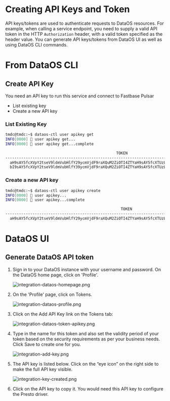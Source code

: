# Creating API Keys and Token

API keys/tokens are used to authenticate requests to  DataOS resources. For example, when calling a service endpoint, you need to supply a valid API token in the HTTP `Authorization` header, with a valid token specified as the header value. You can generate API keys/tokens from DataOS UI as well as using DataOS CLI commands.

# From DataOS CLI

## Create API Key

You need an API key to run this service and connect to Fastbase Pulsar 

- List existing key
- Create a new API key

### List Existing Key

```bash
tmdc@tmdc:~$ dataos-ctl user apikey get
INFO[0000] 🔑 user apikey get...                         
INFO[0000] 🔑 user apikey get...complete                 

                                                 TOKEN                                                 |  TYPE  |      EXPIRATION      |                  NAME                   
-------------------------------------------------------------------------------------------------------|--------|----------------------|-----------------------------------------
  aH9sAY5fcXVpY2tseV9ldmVubHlfY29ycmVjdF9raXQuM2ZiOTI4ZTYaH9sAY5fcXTUzLTgaH9sAY5fcXaH9sAY5fcX0| apikey | 2023-08-10T23:00:00Z | token_ad9baade458c5c6f3  
  bI9sAY5fcXVpY2tseV9ldmVubHlfY39ycmVjdF9raXQuM2ZiOTI4ZTYaH9sAY5fcXTUzLTgaH9sAY5fcXaH9sAY5fcX0| apikey | 2023-06-19T08:00:00Z | token_bc6hggaa435v8b5f3
```

### Create a new API key

```bash
tmdc@tmdc:~$ dataos-ctl user apikey create
INFO[0000] 🔑 user apikey...                             
INFO[0000] 🔑 user apikey...complete                     

                                                   TOKEN                                                   |  TYPE  |      EXPIRATION      |                  NAME                    
-----------------------------------------------------------------------------------------------------------|--------|----------------------|------------------------------------------
  aH9sAY5fcXVpY2tseV9ldmVubHlfY29ycmVjdF9raXQuM2ZiOTI4ZTYaH9sAY5fcXTUzLTgaH9sAY5fcXaH9sAY5fcX0 | apikey | 2022-06-22T12:00:00Z | token_bc6hggaa435v8b5f3
```

# DataOS UI

## Generate DataOS API token

1. Sign in to your DataOS instance with your username and password. On the DataOS home page, click on 'Profile'.

    <img src="../../Integration%20&%20Ingestion/Tableau/integration-dataos-homepage.png"
            alt="integration-dataos-homepage.png"
            style="display: block; margin: auto" />

2. On the 'Profile' page, click on Tokens.

    <img src="Creating%20API%20Keys%20and%20Token/integration-dataos-profile.png"
            alt="integration-dataos-profile.png"
            style="display: block; margin: auto" />

3. Click on the Add API Key link on the Tokens tab:

    <img src="Creating%20API%20Keys%20and%20Token/integration-dataos-token-apikey.png"
            alt="integration-dataos-token-apikey.png"
            style="display: block; margin: auto" />

4. Type in the name for this token and also set the validity period of your token based on the security requirements as per your business needs. Click Save to create one for you.

    <img src="Creating%20API%20Keys%20and%20Token/integration-add-key.png"
      alt="integration-add-key.png"
      style="display: block; margin: auto" />

5. The API key is listed below. Click on the “eye icon” on the right side to make the full API key visible.

    <img src="Creating%20API%20Keys%20and%20Token/integration-key-created.png"
        alt="integration-key-created.png"
        style="display: block; margin: auto" />

6. Click on the API key to copy it. You would need this API key to configure the Presto driver.